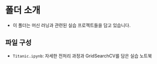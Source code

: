 # 폴더 소개
- 이 폴더는 머신 러닝과 관련된 실습 프로젝트들을 담고 있습니다.

## 파일 구성
- `Titanic.ipynb`: 자세한 전처리 과정과 GridSearchCV를 담은 실습 노트북 
